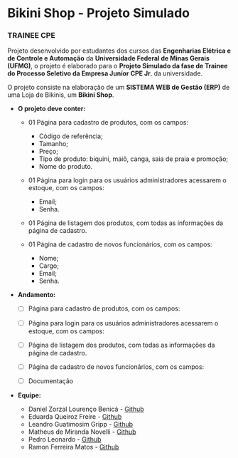# Bikini Shop - Projeto Simulado 
### TRAINEE CPE

Projeto desenvolvido por estudantes dos cursos das **Engenharias Elétrica e de Controle e Automação** da **Universidade Federal de Minas Gerais (UFMG)**, o projeto é elaborado para o **Projeto Simulado da fase de Trainee do Processo Seletivo da Empresa Juníor CPE Jr.** da universidade. 

O projeto consiste na elaboração de um **SISTEMA WEB de Gestão (ERP)** de uma Loja de Bikinis, um **Bikini Shop**.



* **O projeto deve conter:**
 
  * 01 Página para cadastro de produtos, com os campos:
    * Código de referência;
    * Tamanho;
    * Preço;
    * Tipo de produto: biquini, maiô, canga, saia de praia e promoção;
    * Nome do produto.

  * 01 Página para login para os usuários administradores acessarem o estoque, com os campos:
    * Email;
    * Senha.
    
  * 01 Página de listagem dos produtos, com todas as informações da página de cadastro.

  * 01 Página de cadastro de novos funcionários, com os campos:
    * Nome;
    * Cargo;
    * Email;
    * Senha.
    
    
    
 * **Andamento:**
   * [ ] Página para cadastro de produtos, com os campos:
   * [ ] Página para login para os usuários administradores acessarem o estoque, com os campos:
   * [ ] Página de listagem dos produtos, com todas as informações da página de cadastro.
   * [ ] Página de cadastro de novos funcionários, com os campos:
   * [ ] Documentação
   
   
   
   
 * **Equipe:**
   - Daniel Zorzal Lourenço Benicá - [Github](https://github.com/)
   - Eduarda Queiroz Freire - [Github](https://github.com/LeandroGripp)
   - Leandro Guatimosim Gripp - [Github](https://github.com/)
   - Matheus de Miranda Novelli - [Github](https://github.com/)
   - Pedro Leonardo - [Github](https://github.com/)
   - Ramon Ferreira Matos - [Github](https://github.com/ramonis567)

  
